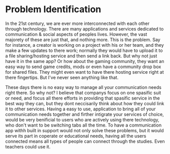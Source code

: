 # Problem Identification

In the 21st century, we are ever more interconnected with each other through technology.
There are many applications and services dedicated to communication & social aspects of peoples lives. However, the vast majorety of these are just that, and nothing more. This is the problem. Say for instance, a creator is working on a project with his or her team, and they make a few updates to there work; normally they would have to upload it to a file sharing/hosting service and then send a link back. But why not just have it in the same app? Or how about the gaming community, they want an easy way to send game credits, mods or even have a community drop box for shared files. They might even want to have there hosting service right at there fingertips. But I've never seen anything like that.

These days there is no easy way to manage all your communication needs right there. So why not? I believe that companys focus on one spasific suit or need, and focus all there efforts in providing that spasific service in the best way they can, but they dont neccisarily think about how they could link it to other services. Having a easy to use, application to bring all of your communication needs together and firther intigrate your services of choice, would be very benificial to users who are actively using there technology, who don't want to be switching tabs all the time. To have a communication app withh built in support would not only solve these problems, but it would serve its part in coperate or educational needs, having all the users connected means all types of people can connect through the studies. Even teachers could use it.
